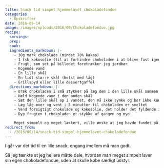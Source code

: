 ```yaml
---
title: Snack tid simpel hjemmelavet chokoladefondue
categories:
  - Opskrifter
date: 2016-09-14
image: /images/uploads/2016/09/Chokoladefondue.jpg
recipe:
  servings:
  prep:
  cook:
  ingredients_markdown: |-
    - 30g mørk chokolade (mindst 70% kakao)
    - 1 tsk kokosolie (til at forhindre chokoladen i at blive fast igen alt for hurtigt)
    - Frugt, som set på billedet foretrækker jeg jordbær
    - Kogende vand
    - En lille skål
    - En lidt større skål (helst med låg)
    - Grillspyd eller lille dessertgaffel
  directions_markdown: |-
    - Bræk chokoladen i små stykker på læg dem i den lille skål sammen med kokosolien
    - Hæld kogende vand i den anden skål
    - Sæt den lille skål op i vandet, den må ikke synke og bør ikke kunne nå bunden
    - Læg låg over og vent i 5 minutter til chokoladen er smeltet
    - Vend forsigtigt chokolade og kokosolie, det holder det fyldende i længere tid
    - Dyp frugten i chokoladen et stykke af gangen og nyd

    Meget simpelt og meget lækkert, ville ønske at jeg havde fundet på det noget før.
redirect_from:
  - /2016/09/14/snack-tid-simpel-hjemmelavet-chokoladefondue
---
```


I går var det tid til en lille snack, engang imellem må man godt.

Så jeg tænkte at jeg hellere måtte dele, hvordan man meget simpelt laver sin egen chokoladefondue, uden at skulle købe særligt udstyr.

